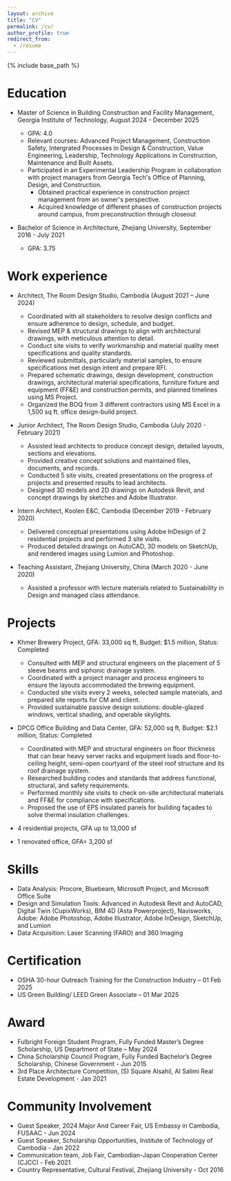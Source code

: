 ```yaml
---
layout: archive
title: "CV"
permalink: /cv/
author_profile: true
redirect_from:
  - /resume
---
```


{% include base_path %}

Education
======
* Master of Science in Building Construction and Facility Management, Georgia Institute of Technology, August 2024 - December 2025
  * GPA: 4.0	
  * Relevant courses: Advanced Project Management, Construction Safety, Intergrated Processes in Design & Construction, Value Engineering, Leadership, Technology Applications in Construction, Maintenance and Built Assets.
  * Participated in an Experimental Leadership Program in collaboration with project managers from Georgia Tech's Office of Planning, Design, and Construction. 
    * Obtained practical experience in construction project management from an owner's perspective.
    * Acquired knowledge of different phases of construction projects around campus, from preconstruction through closeout

* Bachelor of Science in Architecture, Zhejiang University, September 2016 - July 2021
  * GPA: 3.75

Work experience
======
* Architect, The Room Design Studio, Cambodia (August 2021 – June 2024)
   * Coordinated with all stakeholders to resolve design conflicts and ensure adherence to design, schedule, and budget.
   * Revised MEP & structural drawings to align with architectural drawings, with meticulous attention to detail.
   * Conduct site visits to verify workmanship and material quality meet specifications and quality standards.
   * Reviewed submittals, particularly material samples, to ensure specifications met design intent and prepare RFI.
   * Prepared schematic drawings, design development, construction drawings, architectural material specifications, furniture fixture and equipment (FF&E) and construction permits, and planned timelines using MS Project.
   * Organized the BOQ from 3 different contractors using MS Excel in a 1,500 sq ft. office design-build project.  

* Junior Architect, The Room Design Studio, Cambodia (July 2020 - February 2021)
  * Assisted lead architects to produce concept design, detailed layouts, sections and elevations.
  * Provided creative concept solutions and maintained files, documents, and records.
  * Conducted 5 site visits, created presentations on the progress of projects and presented results to lead architects.
  * Designed 3D models and 2D drawings on Autodesk Revit, and concept drawings by sketches and Adobe Illustrator.

* Intern Architect, Koolen E&C, Cambodia	(December 2019 - February 2020)
  *	Delivered conceptual presentations using Adobe InDesign of 2 residential projects and performed 3 site visits.
  *	Produced detailed drawings on AutoCAD, 3D models on SketchUp, and rendered images using Lumion and Photoshop.

* Teaching Assistant, Zhejiang University, China	(March 2020 - June 2020)
  * Assisted a professor with lecture materials related to Sustainability in Design and managed class attendance.

Projects
======
* Khmer Brewery Project, GFA: 33,000 sq ft, Budget: $1.5 million, Status: Completed
  * Consulted with MEP and structural engineers on the placement of 5 sleeve beams and siphonic drainage system.
  * Coordinated with a project manager and process engineers to ensure the layouts accommodated the brewing equipment.
  * Conducted site visits every 2 weeks, selected sample materials, and prepared site reports for CM and client.
  * Provided sustainable passive design solutions: double-glazed windows, vertical shading, and operable skylights.

* DPCG Office Building and Data Center, GFA: 52,000 sq ft, Budget: $2.1 million, Status: Completed
  * Coordinated with MEP and structural engineers on floor thickness that can bear heavy server racks and equipment loads and floor-to-ceiling height, semi-open courtyard of the steel roof structure and its roof drainage system.
  * Researched building codes and standards that address functional, structural, and safety requirements.
  * Performed monthly site visits to check on-site architectural materials and FF&E for compliance with specifications.
  * Proposed the use of EPS insulated panels for building façades to solve thermal insulation challenges.

* 4 residential projects, GFA up to 13,000 sf
* 1 renovated office, GFA= 3,200 sf

Skills
======
* Data Analysis: Procore, Bluebeam, Microsoft Project, and Microsoft Office Suite
* Design and Simulation Tools: Advanced in Autodesk Revit and AutoCAD, Digital Twin (CupixWorks), BIM 4D (Asta Powerproject), Navisworks, Adobe: Adobe Photoshop, Adobe Illustrator, Adobe InDesign, SketchUp, and Lumion
* Data Acquisition: Laser Scanning (FARO) and 360 Imaging

Certification
======
* OSHA 30-hour Outreach Training for the Construction Industry – 01 Feb 2025
* US Green Building/ LEED Green Associate – 01 Mar 2025
  
Award
======
* Fulbright Foreign Student Program, Fully Funded Master’s Degree Scholarship, US Department of State – May 2024
* China Scholarship Council Program, Fully Funded Bachelor’s Degree Scholarship, Chinese Government - Jun 2015
* 3rd Place Architecture Competition, (S) Square Alsahil, AI Salimi Real Estate Development - Jan 2021
  
Community Involvement
======
* Guest Speaker, 2024 Major And Career Fair, US Embassy in Cambodia, FUSAAC - Jun 2024
* Guest Speaker, Scholarship Opportunities, Institute of Technology of Cambodia - Jan 2022
* Communication team, Job Fair, Cambodian-Japan Cooperation Center (CJCC) - Feb 2021
* Country Representative, Cultural Festival, Zhejiang University - Oct 2016
